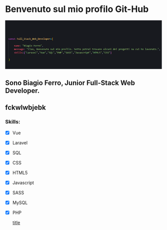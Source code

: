 # Benvenuto sul mio profilo Git-Hub

![title](images/idk.png)


## Sono Biagio Ferro, Junior Full-Stack Web Developer.
## fckwlwbjebk



### Skills:

- [x] Vue
- [x] Laravel
- [x] SQL
- [x] CSS
- [x] HTML5
- [x] Javascript
- [x] SASS
- [x] MySQL
- [x] PHP

	[title](https://www.example.com)
